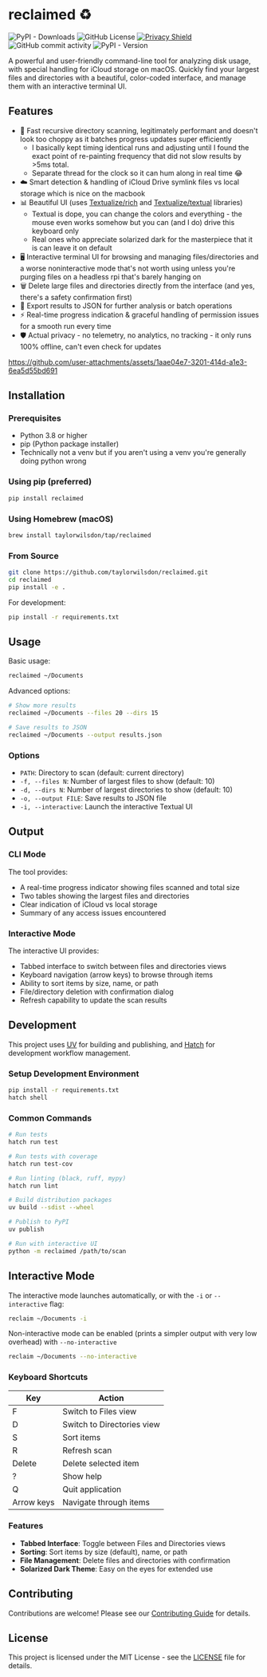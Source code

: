 # reclaimed ♻️
![PyPI - Downloads](https://img.shields.io/pypi/dm/reclaimed)
![GitHub License](https://img.shields.io/github/license/taylorwilsdon/reddacted)
[![Privacy Shield](https://img.shields.io/badge/Privacy-100%25_Client--Side_Processing-success)](https://github.com/taylorwilsdon)
![GitHub commit activity](https://img.shields.io/github/commit-activity/w/taylorwilsdon/reclaimed)
![PyPI - Version](https://img.shields.io/pypi/v/reclaimed)

A powerful and user-friendly command-line tool for analyzing disk usage, with special handling for iCloud storage on macOS. Quickly find your largest files and directories with a beautiful, color-coded interface, and manage them with an interactive terminal UI.

## Features

- 🚀 Fast recursive directory scanning, legitimately performant and doesn't look too choppy as it batches progress updates super efficiently
    - I basically kept timing identical runs and adjusting until I found the exact point of re-painting frequency that did not slow results by >5ms total. 
    - Separate thread for the clock so it can hum along in real time 😂
- ☁️ Smart detection & handling of iCloud Drive symlink files vs local storage which is nice on the macbook 
- 📊 Beautiful UI (uses [Textualize/rich](https://github.com/Textualize/rich) and [Textualize/textual](https://github.com/Textualize/textual) libraries)
    - Textual is dope, you can change the colors and everything - the mouse even works somehow but you can (and I do) drive this keyboard only
    - Real ones who appreciate solarized dark for the masterpiece that it is can leave it on default
- 🖥️ Interactive terminal UI for browsing and managing files/directories and a worse noninteractive mode that's not worth using unless you're purging files on a headless rpi that's barely hanging on
- 🗑️ Delete large files and directories directly from the interface (and yes, there's a safety confirmation first)
- 💾 Export results to JSON for further analysis or batch operations
- ⚡️ Real-time progress indication & graceful handling of permission issues for a smooth run every time
- 🛡️ Actual privacy - no telemetry, no analytics, no tracking - it only runs 100% offline, can't even check for updates

https://github.com/user-attachments/assets/1aae04e7-3201-414d-a1e3-6ea5d55bd691

## Installation

### Prerequisites

- Python 3.8 or higher
- pip (Python package installer)
- Technically not a venv but if you aren't using a venv you're generally doing python wrong

### Using pip (preferred)

```bash
pip install reclaimed
```

### Using Homebrew (macOS)

```bash
brew install taylorwilsdon/tap/reclaimed
```

### From Source

```bash
git clone https://github.com/taylorwilsdon/reclaimed.git
cd reclaimed
pip install -e .
```

For development:
```bash
pip install -r requirements.txt
```

## Usage

Basic usage:
```bash
reclaimed ~/Documents
```

Advanced options:
```bash
# Show more results
reclaimed ~/Documents --files 20 --dirs 15

# Save results to JSON
reclaimed ~/Documents --output results.json
```

### Options

- `PATH`: Directory to scan (default: current directory)
- `-f, --files N`: Number of largest files to show (default: 10)
- `-d, --dirs N`: Number of largest directories to show (default: 10)
- `-o, --output FILE`: Save results to JSON file
- `-i, --interactive`: Launch the interactive Textual UI

## Output

### CLI Mode
The tool provides:
- A real-time progress indicator showing files scanned and total size
- Two tables showing the largest files and directories
- Clear indication of iCloud vs local storage
- Summary of any access issues encountered

### Interactive Mode
The interactive UI provides:
- Tabbed interface to switch between files and directories views
- Keyboard navigation (arrow keys) to browse through items
- Ability to sort items by size, name, or path
- File/directory deletion with confirmation dialog
- Refresh capability to update the scan results

## Development

This project uses [UV](https://github.com/astral-sh/uv) for building and publishing, and [Hatch](https://hatch.pypa.io/) for development workflow management.

### Setup Development Environment

```bash
pip install -r requirements.txt
hatch shell
```

### Common Commands

```bash
# Run tests
hatch run test

# Run tests with coverage
hatch run test-cov

# Run linting (black, ruff, mypy)
hatch run lint

# Build distribution packages
uv build --sdist --wheel

# Publish to PyPI
uv publish

# Run with interactive UI
python -m reclaimed /path/to/scan
```

## Interactive Mode

The interactive mode launches automatically, or with the `-i` or `--interactive` flag:

```bash
reclaim ~/Documents -i
```

Non-interactive mode can be enabled (prints a simpler output with very low overhead) with `--no-interactive`

```bash
reclaim ~/Documents --no-interactive
```

### Keyboard Shortcuts

| Key       | Action                    |
|-----------|---------------------------|
| F         | Switch to Files view      |
| D         | Switch to Directories view|
| S         | Sort items                |
| R         | Refresh scan              |
| Delete    | Delete selected item      |
| ?         | Show help                 |
| Q         | Quit application          |
| Arrow keys| Navigate through items    |

### Features

- **Tabbed Interface**: Toggle between Files and Directories views
- **Sorting**: Sort items by size (default), name, or path
- **File Management**: Delete files and directories with confirmation
- **Solarized Dark Theme**: Easy on the eyes for extended use

## Contributing

Contributions are welcome! Please see our [Contributing Guide](CONTRIBUTING.md) for details.

## License

This project is licensed under the MIT License - see the [LICENSE](LICENSE) file for details.
